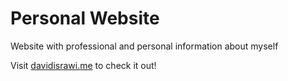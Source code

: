 # Personal Website

Website with professional and personal information about myself

Visit [davidisrawi.me](https://davidisrawi.me/) to check it out!
